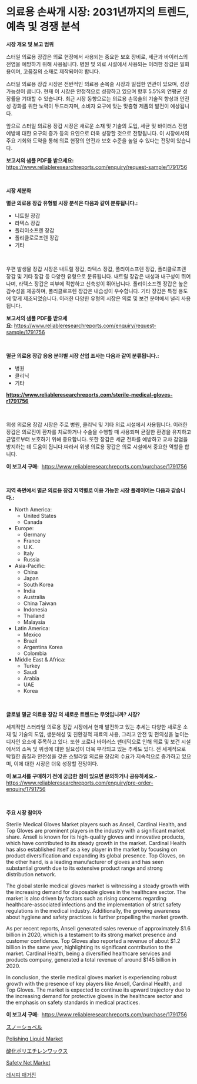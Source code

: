 <p><h1>의료용 손싸개 시장: 2031년까지의 트렌드, 예측 및 경쟁 분석</h1></p><p><strong>시장 개요 및 보고 범위</strong></p>
<p><p>스터일 의료용 장갑은 의료 현장에서 사용되는 중요한 보호 장비로, 세균과 바이러스의 전염을 예방하기 위해 사용됩니다. 병원 및 의료 시설에서 사용되는 이러한 장갑은 일회용이며, 고품질의 소재로 제작되어야 합니다. </p><p>스터일 의료용 장갑 시장은 전반적인 의료용 손목술 시장과 밀접한 연관이 있으며, 성장 가능성이 큽니다. 현재 이 시장은 안정적으로 성장하고 있으며 향후 5.5%의 연평균 성장률을 기대할 수 있습니다. 최근 시장 동향으로는 의료용 손목술의 기술적 향상과 안전성 강화를 위한 노력이 두드러지며, 소비자 요구에 맞는 맞춤형 제품의 발전이 예상됩니다. </p><p>앞으로 스터일 의료용 장갑 시장은 새로운 소재 및 기술의 도입, 세균 및 바이러스 전염 예방에 대한 요구의 증가 등의 요인으로 더욱 성장할 것으로 전망됩니다. 이 시장에서의 주요 기회와 도약을 통해 의료 현장의 안전과 보호 수준을 높일 수 있다는 전망이 있습니다.</p></p>
<p><strong>보고서의 샘플 PDF를 받으세요:</strong> <a href="https://www.reliableresearchreports.com/enquiry/request-sample/1791756">https://www.reliableresearchreports.com/enquiry/request-sample/1791756</a></p>
<p>&nbsp;</p>
<p><strong>시장 세분화</strong></p>
<p><strong>멸균 의료용 장갑 유형별 시장 분석은 다음과 같이 분류됩니다.:</strong></p>
<p><ul><li>니트릴 장갑</li><li>라텍스 장갑</li><li>폴리이소프렌 장갑</li><li>폴리클로로프렌 장갑</li><li>기타</li></ul></p>
<p>&nbsp;</p>
<p><p>우편 발생물 장갑 시장은 내트릴 장갑, 라텍스 장갑, 폴리이소프렌 장갑, 폴리클로프렌 장갑 및 기타 장갑 등 다양한 유형으로 분류됩니다. 내트릴 장갑은 내성과 내구성이 뛰어나며, 라텍스 장갑은 피부에 적합하고 신축성이 뛰어납니다. 폴리이소프렌 장갑은 높은 감수성을 제공하며, 폴리클로프렌 장갑은 내습성이 우수합니다. 기타 장갑은 특정 용도에 맞게 제조되었습니다. 이러한 다양한 유형의 시장은 의료 및 보건 분야에서 널리 사용됩니다.</p></p>
<p><strong>보고서의 샘플 PDF를 받으세요:</strong>&nbsp;<a href="https://www.reliableresearchreports.com/enquiry/request-sample/1791756">https://www.reliableresearchreports.com/enquiry/request-sample/1791756</a></p>
<p>&nbsp;</p>
<p><strong> 멸균 의료용 장갑 응용 분야별 시장 산업 조사는 다음과 같이 분류됩니다.:</strong></p>
<p><ul><li>병원</li><li>클리닉</li><li>기타</li></ul></p>
<p><strong><a href="https://www.reliableresearchreports.com/sterile-medical-gloves-r1791756">https://www.reliableresearchreports.com/sterile-medical-gloves-r1791756</a></strong></p>
<p>&nbsp;</p>
<p><p>위생 의료용 장갑 시장은 주로 병원, 클리닉 및 기타 의료 시설에서 사용됩니다. 이러한 장갑은 의료진이 환자를 치료하거나 수술을 수행할 때 사용되며 균질한 환경을 유지하고 균열로부터 보호하기 위해 중요합니다. 또한 장갑은 세균 전파를 예방하고 교차 감염을 방지하는 데 도움이 됩니다.따라서 위생 의료용 장갑은 의료 시설에서 중요한 역할을 합니다.</p></p>
<p><strong>이 보고서 구매:</strong>&nbsp; <a href="https://www.reliableresearchreports.com/purchase/1791756">https://www.reliableresearchreports.com/purchase/1791756</a></p>
<p>&nbsp;</p>
<p><strong>지역 측면에서 멸균 의료용 장갑 지역별로 이용 가능한 시장 플레이어는 다음과 같습니다.:</strong></p>
<p><ul>
    <li>
        North America:
        <ul>
            <li>United States</li>
            <li>Canada</li>
        </ul>
    </li>
    <li>
        Europe:
        <ul>
            <li>Germany</li>
            <li>France</li>
            <li>U.K.</li>
            <li>Italy</li>
            <li>Russia</li>
        </ul>
    </li>
    <li>
        Asia-Pacific:
        <ul>
            <li>China</li>
            <li>Japan</li>
            <li>South Korea</li>
            <li>India</li>
            <li>Australia</li>
            <li>China Taiwan</li>
            <li>Indonesia</li>
            <li>Thailand</li>
            <li>Malaysia</li>
        </ul>
    </li>
    <li>
        Latin America:
        <ul>
            <li>Mexico</li>
            <li>Brazil</li>
            <li>Argentina Korea</li>
            <li>Colombia</li>
        </ul>
    </li>
    <li>
        Middle East & Africa:
        <ul>
            <li>Turkey</li>
            <li>Saudi</li>
            <li>Arabia</li>
            <li>UAE</li>
            <li>Korea</li>
        </ul>
    </li>
    </ul></p>
<p>&nbsp;</p>
<p><strong>글로벌 멸균 의료용 장갑 의 새로운 트렌드는 무엇입니까? 시장?</strong></p>
<p><p>세계적인 스터라일 의료용 장갑 시장에서 현재 발전하고 있는 추세는 다양한 새로운 소재 및 기술의 도입, 생분해성 및 친환경적 재료의 사용, 그리고 안전 및 편의성을 높이는 디자인 요소에 주목하고 있다. 또한 코로나 바이러스 팬데믹으로 인해 의료 및 보건 시설에서의 소독 및 위생에 대한 필요성이 더욱 부각되고 있는 추세도 있다. 전 세계적으로 탁월한 품질과 안전성을 갖춘 스털라일 의료용 장갑의 수요가 지속적으로 증가하고 있으며, 이에 대한 시장은 더욱 성장할 전망이다.</p></p>
<p><strong>이 보고서를 구매하기 전에 궁금한 점이 있으면 문의하거나 공유하세요.</strong>- <a href="https://www.reliableresearchreports.com/enquiry/pre-order-enquiry/1791756">https://www.reliableresearchreports.com/enquiry/pre-order-enquiry/1791756</a></p>
<p>&nbsp;</p>
<p><strong>주요 시장 참여자</strong></p>
<p><p>Sterile Medical Gloves Market players such as Ansell, Cardinal Health, and Top Gloves are prominent players in the industry with a significant market share. Ansell is known for its high-quality gloves and innovative products, which have contributed to its steady growth in the market. Cardinal Health has also established itself as a key player in the market by focusing on product diversification and expanding its global presence. Top Gloves, on the other hand, is a leading manufacturer of gloves and has seen substantial growth due to its extensive product range and strong distribution network.</p><p>The global sterile medical gloves market is witnessing a steady growth with the increasing demand for disposable gloves in the healthcare sector. The market is also driven by factors such as rising concerns regarding healthcare-associated infections and the implementation of strict safety regulations in the medical industry. Additionally, the growing awareness about hygiene and safety practices is further propelling the market growth.</p><p>As per recent reports, Ansell generated sales revenue of approximately $1.6 billion in 2020, which is a testament to its strong market presence and customer confidence. Top Gloves also reported a revenue of about $1.2 billion in the same year, highlighting its significant contribution to the market. Cardinal Health, being a diversified healthcare services and products company, generated a total revenue of around $145 billion in 2020.</p><p>In conclusion, the sterile medical gloves market is experiencing robust growth with the presence of key players like Ansell, Cardinal Health, and Top Gloves. The market is expected to continue its upward trajectory due to the increasing demand for protective gloves in the healthcare sector and the emphasis on safety standards in medical practices.</p></p>
<p><strong>이 보고서 구매:</strong>&nbsp;&nbsp;<a href="https://www.reliableresearchreports.com/purchase/1791756">https://www.reliableresearchreports.com/purchase/1791756</a></p>
<p><p><a href="https://github.com/LeanneBruen2023/Market-Research-Report-List-1/blob/main/412801624161.md">スノーショベル</a></p><p><a href="https://issuu.com/reportprime-2/docs/polishing-liquid-market-size-2030.pptx">Polishing Liquid Market</a></p><p><a href="https://medium.com/@alicequigley2023/%E3%82%AA%E3%82%AD%E3%82%B7%E3%83%89%E5%8C%96%E3%83%9D%E3%83%AA%E3%82%A8%E3%83%81%E3%83%AC%E3%83%B3%E3%83%AF%E3%83%83%E3%82%AF%E3%82%B9%E5%B8%82%E5%A0%B4%E8%AA%BF%E6%9F%BB%E3%83%AC%E3%83%9D%E3%83%BC%E3%83%88-%E3%81%9D%E3%81%AE%E6%AD%B4%E5%8F%B2%E3%81%A82031%E5%B9%B4%E3%81%BE%E3%81%A7%E3%81%AE%E4%BA%88%E6%B8%AC-35e8a69536fc">酸化ポリエチレンワックス</a></p><p><a href="https://issuu.com/reportprime-2/docs/safety-net-market-size-2030.pptx">Safety Net Market</a></p><p><a href="https://github.com/Skyleitney456456/Market-Research-Report-List-1/blob/main/170776122073.md">레시피 매거진</a></p></p>
